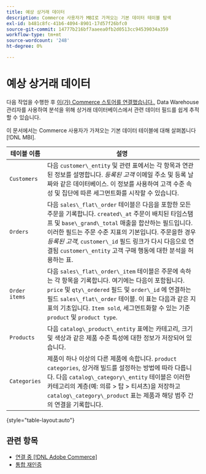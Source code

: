 ```yaml
---
title: 예상 상거래 데이터
description: Commerce 사용자가 MBI로 가져오는 기본 데이터 테이블 탐색
exl-id: b481c8fc-41b6-4094-8901-17d57f26bfc0
source-git-commit: 14777b216bf7aaeea0fb2d0513cc94539034a359
workflow-type: tm+mt
source-wordcount: '248'
ht-degree: 0%

---
```


# 예상 상거래 데이터

다음 작업을 수행한 후 [이(가) Commerce 스토어를 연결했습니다.](../../../data-analyst/importing-data/integrations/magento.md), Data Warehouse 관리자를 사용하여 분석을 위해 상거래 데이터베이스에서 관련 데이터 필드를 쉽게 추적할 수 있습니다.

이 문서에서는 Commerce 사용자가 가져오는 기본 데이터 테이블에 대해 살펴봅니다 [!DNL MBI].

| **테이블 이름** | **설명** |
|-----|-----|
| `Customers` | 다음 `customer\_entity` 및 관련 표에서는 각 항목과 연관된 정보를 설명합니다. *등록된 고객* 이메일 주소 및 등록 날짜와 같은 데이터베이스. 이 정보를 사용하여 고객 수준 속성 및 집단에 따른 세그먼트화를 시작할 수 있습니다. |
| `Orders` | 다음 `sales\_flat\_order` 테이블은 다음을 포함한 모든 주문을 기록합니다. `created\_at` 주문이 배치된 타임스탬프 및 `base\_grand\_total` 매출을 합산하는 필드입니다. 이러한 필드는 주문 수준 지표의 기본입니다. 주문을한 경우 *등록된 고객*, `customer\_id` 필드 링크가 다시 다음으로 연결됨  `customer\_entity` 고객 구매 행동에 대한 분석을 허용하는 표. |
| `Order items` | 다음 `sales\_flat\_order\_item` 테이블은 주문에 속하는 각 항목을 기록합니다. 여기에는 다음이 포함됩니다. `price` 및 `qty\_ordered` 필드 및 `order\_id` 에 연결하는 필드 `sales\_flat\_order` 테이블. 이 표는 다음과 같은 지표의 기초입니다. `Item sold`, 세그먼트화할 수 있는 기준 `product` 및 `product type`. |
| `Products` | 다음 `catalog\_product\_entity` 표에는 카테고리, 크기 및 색상과 같은 제품 수준 특성에 대한 정보가 저장되어 있습니다. |
| `Categories` | 제품이 하나 이상의 다른 제품에 속합니다. `product categories`, 상거래 빌드를 설정하는 방법에 따라 다릅니다. 다음 `catalog\_category\_entity` 테이블은 이러한 카테고리의 계층(예: 의류 > 탑 > 티셔츠)을 저장하고 `catalog\_category\_product` 표는 제품과 해당 범주 간의 연결을 기록합니다. |

{style="table-layout:auto"}

## 관련 항목

* [연결 중 [!DNL Adobe Commerce]](../integrations/magento.md)
* [통합 재인증](https://experienceleague.adobe.com/docs/commerce-knowledge-base/kb/how-to/mbi-reauthenticating-integrations.html?lang=en)
